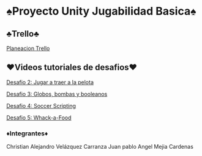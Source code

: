 # ♠Proyecto Unity Jugabilidad Basica♠

## ♣Trello♣
[Planeacion Trello](https://trello.com/invite/b/XawGBlxt/ATTI6dd354a75d08ca98282628b8376e87759D4111E1/instrumento-u2)

## ♥Videos tutoriales de desafios♥

[Desafio 2: Jugar a traer a la pelota](https://drive.google.com/file/d/1zZGZBFHplL8pT9RpFddis-WqeDmrw9im/view?usp=sharing)

[Desafio 3: Globos, bombas y booleanos](https://drive.google.com/file/d/1rtVAdhCTm_3dXiraGBUg6kaCU784X6Gp/view?usp=sharing)

[Desafio 4: Soccer Scripting](https://drive.google.com/file/d/1Q7_UheyN6N7eNulolWGmeZP-h8hTt1Q1/view?usp=sharing)

[Desafio 5: Whack-a-Food](https://drive.google.com/file/d/1ErpbJODGIh0CwVvN0NRdjkBEkVvFXoIn/view?usp=sharing)

### ♦Integrantes♦
Christian Alejandro Velázquez Carranza
Juan pablo Angel Mejia Cardenas
